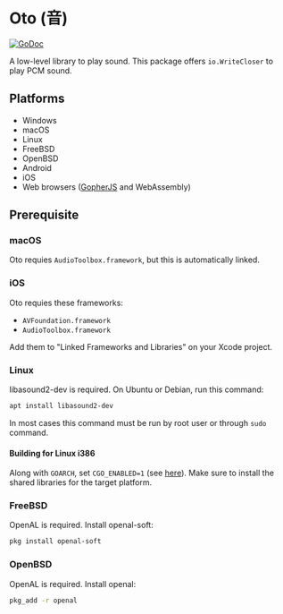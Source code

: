 # Oto (音)

[![GoDoc](https://godoc.org/github.com/hajimehoshi/oto?status.svg)](http://godoc.org/github.com/hajimehoshi/oto)

A low-level library to play sound. This package offers `io.WriteCloser` to play PCM sound.

## Platforms

* Windows
* macOS
* Linux
* FreeBSD
* OpenBSD
* Android
* iOS
* Web browsers ([GopherJS](https://github.com/gopherjs/gopherjs) and WebAssembly)

## Prerequisite

### macOS

Oto requies `AudioToolbox.framework`, but this is automatically linked.

### iOS

Oto requies these frameworks:

* `AVFoundation.framework`
* `AudioToolbox.framework`

Add them to "Linked Frameworks and Libraries" on your Xcode project.

### Linux

libasound2-dev is required. On Ubuntu or Debian, run this command:

```sh
apt install libasound2-dev
```

In most cases this command must be run by root user or through `sudo` command.

#### Building for Linux i386

Along with `GOARCH`, set `CGO_ENABLED=1` (see [here](https://golang.org/cmd/cgo/#hdr-Using_cgo_with_the_go_command)). Make sure to install the shared libraries for the target platform.

### FreeBSD

OpenAL is required. Install openal-soft:

```sh
pkg install openal-soft
```

### OpenBSD

OpenAL is required. Install openal:

```sh
pkg_add -r openal
```
